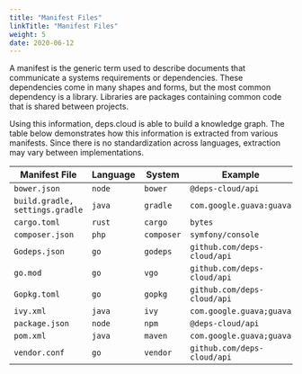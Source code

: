```yaml
---
title: "Manifest Files"
linkTitle: "Manifest Files"
weight: 5
date: 2020-06-12
---
```


A manifest is the generic term used to describe documents that communicate a systems requirements or dependencies.
These dependencies come in many shapes and forms, but the most common dependency is a library.
Libraries are packages containing common code that is shared between projects.

Using this information, deps.cloud is able to build a knowledge graph.
The table below demonstrates how this information is extracted from various manifests.
Since there is no standardization across languages, extraction may vary between implementations.

| Manifest File                   | Language | System     | Example                     | Organization       | Module           |
|---------------------------------|----------|------------|-----------------------------|--------------------|------------------|
| `bower.json`                    | `node`   | `bower`    | `@deps-cloud/api`           | `deps-cloud`       | `api`            |
| `build.gradle, settings.gradle` | `java`   | `gradle`   | `com.google.guava:guava`    | `com.google.guava` | `guava`          |
| `cargo.toml`                    | `rust`   | `cargo`    | `bytes`                     | `_`                | `bytes`          |
| `composer.json`                 | `php`    | `composer` | `symfony/console`           | `symfony`          | `console`        |
| `Godeps.json`                   | `go`     | `godeps`   | `github.com/deps-cloud/api` | `github.com`       | `deps-cloud/api` |
| `go.mod`                        | `go`     | `vgo`      | `github.com/deps-cloud/api` | `github.com`       | `deps-cloud/api` |
| `Gopkg.toml`                    | `go`     | `gopkg`    | `github.com/deps-cloud/api` | `github.com`       | `deps-cloud/api` |
| `ivy.xml`                       | `java`   | `ivy`      | `com.google.guava;guava`    | `com.google.guava` | `guava`          |
| `package.json`                  | `node`   | `npm`      | `@deps-cloud/api`           | `deps-cloud`       | `api`            |
| `pom.xml`                       | `java`   | `maven`    | `com.google.guava;guava`    | `com.google.guava` | `guava`          |
| `vendor.conf`                   | `go`     | `vendor`   | `github.com/deps-cloud/api` | `github.com`       | `deps-cloud/api` |
